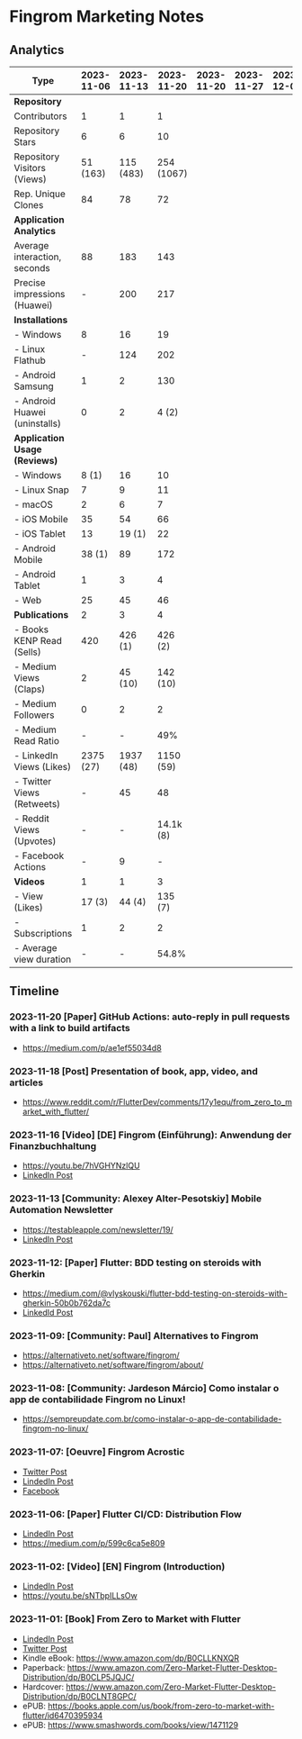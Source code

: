 # Fingrom Marketing Notes

## Analytics

| Type                           | 2023-11-06 | 2023-11-13 | 2023-11-20 | 2023-11-20 | 2023-11-27 | 2023-12-04 |
|--------------------------------|------------|------------|------------|------------|------------|------------|
| **Repository**                 |            |            |            | | | |
| Contributors                   |    1       |    1       |    1       | | | |
| Repository Stars               |    6       |    6       |   10       | | | |
| Repository Visitors (Views)    |   51 (163) |  115 (483) |  254 (1067)| | | |
| Rep. Unique Clones             |   84       |   78       |   72       | | | |
| **Application Analytics**      |            |            |            | | | |
| Average interaction, seconds   |   88       |  183       |  143       | | | |
| Precise impressions (Huawei)   |    -       |  200       |  217       | | | |
| **Installations**              |            |            |            | | | |
| - Windows                      |    8       |   16       |   19       | | | |
| - Linux Flathub                |    -       |  124       |  202       | | | |
| - Android Samsung              |    1       |    2       |  130       | | | |
| - Android Huawei (uninstalls)  |    0       |    2       |    4 (2)   | | | |
| **Application Usage (Reviews)**|            |            |            | | | |
| - Windows                      |    8 (1)   |   16       |   10       | | | |
| - Linux Snap                   |    7       |    9       |   11       | | | |
| - macOS                        |    2       |    6       |    7       | | | |
| - iOS Mobile                   |   35       |   54       |   66       | | | |
| - iOS Tablet                   |   13       |   19 (1)   |   22       | | | |
| - Android Mobile               |   38 (1)   |   89       |  172       | | | |
| - Android Tablet               |    1       |    3       |    4       | | | |
| - Web                          |   25       |   45       |   46       | | | |
| **Publications**               |    2       |    3       |    4       | | | |
| - Books KENP Read (Sells)      |  420       |  426 (1)   |  426 (2)   | | | |
| - Medium Views (Claps)         |    2       |   45 (10)  |  142 (10)  | | | |
| - Medium Followers             |    0       |    2       |    2       | | | |
| - Medium Read Ratio            |    -       |    -       |   49%      | | | |
| - LinkedIn Views (Likes)       | 2375 (27)  | 1937 (48)  | 1150 (59)  | | | |
| - Twitter Views (Retweets)     |    -       |   45       |   48       | | | |
| - Reddit Views (Upvotes)       |    -       |    -       | 14.1k (8)  | | | |
| - Facebook Actions             |    -       |    9       |    -       | | | |
| **Videos**                     |    1       |    1       |    3       | | | |
| - View (Likes)                 |   17 (3)   |   44 (4)   |  135 (7)   | | | |
| - Subscriptions                |    1       |    2       |    2       | | | |
| - Average view duration        |    -       |    -       | 54.8%      | | | |


## Timeline

### 2023-11-20 [Paper] GitHub Actions: auto-reply in pull requests with a link to build artifacts
- https://medium.com/p/ae1ef55034d8

### 2023-11-18 [Post] Presentation of book, app, video, and articles 
- https://www.reddit.com/r/FlutterDev/comments/17y1equ/from_zero_to_market_with_flutter/

### 2023-11-16 [Video] [DE] Fingrom (Einführung): Anwendung der Finanzbuchhaltung
- https://youtu.be/7hVGHYNzlQU
- [LinkedIn Post](https://www.linkedin.com/posts/v-lyskouski_de-fingrom-einf%C3%BChrung-anwendung-der-activity-7130569448888877056-jKHg)

### 2023-11-13 [Community: Alexey Alter-Pesotskiy] Mobile Automation Newsletter 
- https://testableapple.com/newsletter/19/
- [LinkedIn Post](https://www.linkedin.com/feed/update/urn:li:activity:7129545454538625025/)

### 2023-11-12: [Paper] Flutter: BDD testing on steroids with Gherkin
- https://medium.com/@vlyskouski/flutter-bdd-testing-on-steroids-with-gherkin-50b0b762da7c
- [LinkedId Post](https://www.linkedin.com/posts/v-lyskouski_flutter-bdd-testing-on-steroids-with-gherkin-activity-7129214717285326848-Rhwt)

### 2023-11-09: [Community: Paul] Alternatives to Fingrom
- https://alternativeto.net/software/fingrom/
- https://alternativeto.net/software/fingrom/about/

### 2023-11-08: [Community: Jardeson Márcio] Como instalar o app de contabilidade Fingrom no Linux!
- https://sempreupdate.com.br/como-instalar-o-app-de-contabilidade-fingrom-no-linux/

### 2023-11-07: [Oeuvre] Fingrom Acrostic
- [Twitter Post](https://x.com/TheFieryCat/status/1721751900641509508)
- [LindedIn Post](https://www.linkedin.com/feed/update/urn:li:activity:7127580446900563968/)
- [Facebook](https://www.facebook.com/vlyskouski/posts/pfbid02wMANkPSWoXAD4oEHZr9wMY7pud1rhHqMU5wMFpNXehAAYjPscBRDPBKQ6QmmomNcl)

### 2023-11-06: [Paper] Flutter CI/CD: Distribution Flow
- [LindedIn Post](https://www.linkedin.com/feed/update/urn:li:activity:7127253298914410496)
- https://medium.com/p/599c6ca5e809

### 2023-11-02: [Video] [EN] Fingrom (Introduction)
- [LindedIn Post](https://www.linkedin.com/feed/update/urn:li:activity:7125980488401342464)
- https://youtu.be/sNTbpILLsOw

### 2023-11-01: [Book] From Zero to Market with Flutter
- [LindedIn Post](https://www.linkedin.com/feed/update/urn:li:activity:7125387035850211329)
- [Twitter Post](https://x.com/TheFieryCat/status/1719625739878748347)
- Kindle eBook: https://www.amazon.com/dp/B0CLLKNXQR
- Paperback: https://www.amazon.com/Zero-Market-Flutter-Desktop-Distribution/dp/B0CLP5JQJC/
- Hardcover: https://www.amazon.com/Zero-Market-Flutter-Desktop-Distribution/dp/B0CLNT8GPC/
- ePUB: https://books.apple.com/us/book/from-zero-to-market-with-flutter/id6470395934
- ePUB: https://www.smashwords.com/books/view/1471129
